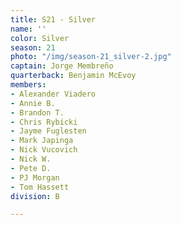 ```yaml
---
title: S21 - Silver
name: ''
color: Silver
season: 21
photo: "/img/season-21_silver-2.jpg"
captain: Jorge Membreño
quarterback: Benjamin McEvoy
members:
- Alexander Viadero
- Annie B.
- Brandon T.
- Chris Rybicki
- Jayme Fuglesten
- Mark Japinga
- Nick Vucovich
- Nick W.
- Pete D.
- PJ Morgan
- Tom Hassett
division: B

---
```

